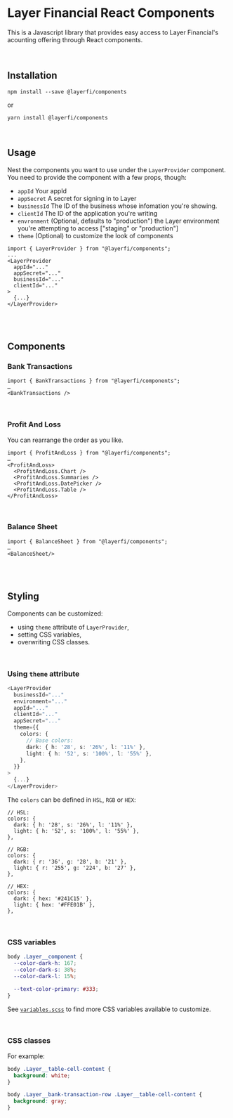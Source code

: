 # Layer Financial React Components

This is a Javascript library that provides easy access to Layer Financial's
acounting offering through React components.

<br />

## Installation

```
npm install --save @layerfi/components
```

or

```
yarn install @layerfi/components
```

<br />

## Usage

Nest the components you want to use under the `LayerProvider` component. You
need to provide the component with a few props, though:

- `appId` Your appId
- `appSecret` A secret for signing in to Layer
- `businessId` The ID of the business whose infomation you're showing.
- `clientId` The ID of the application you're writing
- `envronment` (Optional, defaults to "production") the Layer environment you're
  attempting to access ["staging" or "production"]
- `theme` (Optional) to customize the look of components

```
import { LayerProvider } from "@layerfi/components";
...
<LayerProvider
  appId="..."
  appSecret="..."
  businessId="..."
  clientId="..."
>
  {...}
</LayerProvider>
```

<br />
<br />

## Components

### Bank Transactions

```
import { BankTransactions } from "@layerfi/components";
…
<BankTransactions />
```

<br />

### Profit And Loss

You can rearrange the order as you like.

```
import { ProfitAndLoss } from "@layerfi/components";
…
<ProfitAndLoss>
  <ProfitAndLoss.Chart />
  <ProfitAndLoss.Summaries />
  <ProfitAndLoss.DatePicker />
  <ProfitAndLoss.Table />
</ProfitAndLoss>
```

<br />

### Balance Sheet

```
import { BalanceSheet } from "@layerfi/components";
…
<BalanceSheet/>
```

<br />
<br />

## Styling

Components can be customized:

- using `theme` attribute of `LayerProvider`,
- setting CSS variables,
- overwriting CSS classes.

<br />

### Using `theme` attribute

```ts
<LayerProvider
  businessId="..."
  environment="..."
  appId="..."
  clientId="..."
  appSecret="..."
  theme={{
    colors: {
      // Base colors:
      dark: { h: '28', s: '26%', l: '11%' },
      light: { h: '52', s: '100%', l: '55%' },
    },
  }}
>
  {...}
</LayerProvider>
```

The `colors` can be defined in `HSL`, `RGB` or `HEX`:

```
// HSL:
colors: {
  dark: { h: '28', s: '26%', l: '11%' },
  light: { h: '52', s: '100%', l: '55%' },
},

// RGB:
colors: {
  dark: { r: '36', g: '28', b: '21' },
  light: { r: '255', g: '224', b: '27' },
},

// HEX:
colors: {
  dark: { hex: '#241C15' },
  light: { hex: '#FFE01B' },
},
```

<br />

### CSS variables

```css
body .Layer__component {
  --color-dark-h: 167;
  --color-dark-s: 38%;
  --color-dark-l: 15%;

  --text-color-primary: #333;
}
```

See [`variables.scss`](https://github.com/Layer-Fi/layer-react/blob/main/src/styles/variables.scss) to find more CSS variables available to customize.

<br />

### CSS classes

For example:

```css
body .Layer__table-cell-content {
  background: white;
}

body .Layer__bank-transaction-row .Layer__table-cell-content {
  background: gray;
}
```
